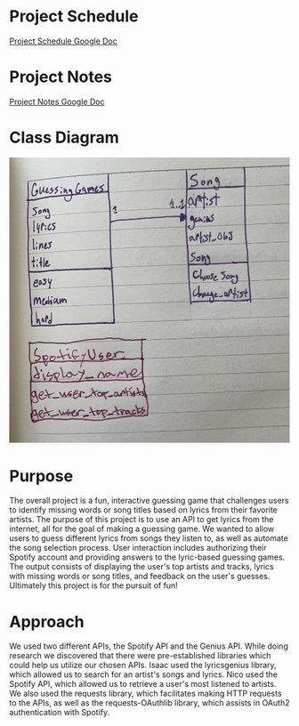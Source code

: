 # Project Schedule
[Project Schedule Google Doc](https://docs.google.com/document/d/10tnOg8KHfubyNcZCi7PBRFNAf76mslNitxwFQazbzAs/edit)

# Project Notes
[Project Notes Google Doc](https://docs.google.com/document/d/1NXpK9OvyxsLzajeomOTyXSqDQzA0lvrBeQZMqZY2CDU/edit?usp=sharing)

# Class Diagram
![UML Diagram](UMLDiagram.png)

# Purpose
The overall project is a fun, interactive guessing game that challenges users to identify missing words or song titles
based on lyrics from their favorite artists. The purpose of this project is to use an API to get lyrics from the
internet, all for the goal of making a guessing game. We wanted to allow users to guess different lyrics from songs they
listen to, as well as automate the song selection process. User interaction includes authorizing their Spotify account
and providing answers to the lyric-based guessing games. The output consists of displaying the user's top artists and
tracks, lyrics with missing words or song titles, and feedback on the user's guesses. Ultimately this project is for the
pursuit of fun!

# Approach
We used two different APIs, the Spotify API and the Genius API. While doing research we discovered that there were
pre-established libraries which could help us utilize our chosen APIs. Isaac used the lyricsgenius library, which
allowed us to search for an artist's songs and lyrics. Nico used the Spotify API, which allowed us to retrieve a user's
most listened to artists. We also used the requests library, which facilitates making HTTP requests to the APIs, as well
as the requests-OAuthlib library, which assists in OAuth2 authentication with Spotify.
